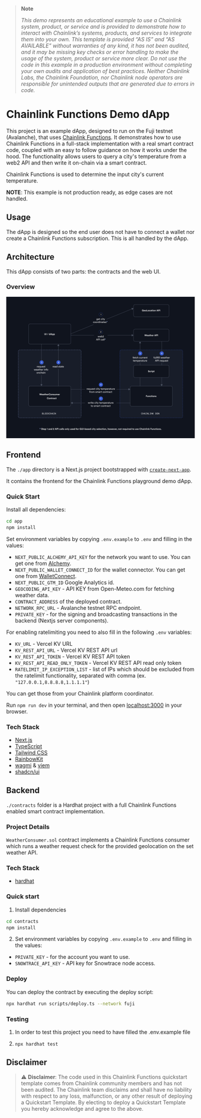 > **Note**
>
> _This demo represents an educational example to use a Chainlink system, product, or service and is provided to demonstrate how to interact with Chainlink’s systems, products, and services to integrate them into your own. This template is provided “AS IS” and “AS AVAILABLE” without warranties of any kind, it has not been audited, and it may be missing key checks or error handling to make the usage of the system, product or service more clear. Do not use the code in this example in a production environment without completing your own audits and application of best practices. Neither Chainlink Labs, the Chainlink Foundation, nor Chainlink node operators are responsible for unintended outputs that are generated due to errors in code._

# Chainlink Functions Demo dApp

This project is an example dApp, designed to run on the Fuji testnet (Avalanche), that uses [Chainlink Functions](https://docs.chain.link/chainlink-functions/). It demonstrates how to use Chainlink Functions in a full-stack implementation with a real smart contract code, coupled with an easy to follow guidance on how it works under the hood. The functionality allows users to query a city's temperature from a web2 API and then write it on-chain via a smart contract.

Chainlink Functions is used to determine the input city's current temperature. 

**NOTE**: This example is not production ready, as edge cases are not handled.

## Usage

The dApp is designed so the end user does not have to connect a wallet nor create a Chainlink Functions subscription. This is all handled by the dApp.

## Architecture

This dApp consists of two parts: the contracts and the web UI.

### Overview

![A diagram outlining the structure of the application](app/public/how-it-works.png)

## Frontend

The `./app` directory is a Next.js project bootstrapped with [`create-next-app`](https://nextjs.org/docs/pages/api-reference/create-next-app).

It contains the frontend for the Chainlink Functions playground demo dApp.

### Quick Start

Install all dependencies:

```bash
cd app
npm install
```

Set environment variables by copying `.env.example` to `.env` and filling in the values:

- `NEXT_PUBLIC_ALCHEMY_API_KEY` for the network you want to use. You can get one from [Alchemy](https://www.alchemy.com/).
- `NEXT_PUBLIC_WALLET_CONNECT_ID` for the wallet connector. You can get one from [WalletConnect](https://walletconnect.org/).
- `NEXT_PUBLIC_GTM_ID` Google Analytics id.
- `GEOCODING_API_KEY` - API KEY from Open-Meteo.com for fetching weather data.
- `CONTRACT_ADDRESS` of the deployed contract.
- `NETWORK_RPC_URL` - Avalanche testnet RPC endpoint.
- `PRIVATE_KEY` - for the signing and broadcasting transactions in the backend (Nextjs server components).

For enabling ratelimiting you need to also fill in the following `.env` variables:
- `KV_URL` - Vercel KV URL
- `KV_REST_API_URL` - Vercel KV REST API url
- `KV_REST_API_TOKEN` - Vercel KV REST API token
- `KV_REST_API_READ_ONLY_TOKEN` - Vercel KV REST API read only token
- `RATELIMIT_IP_EXCEPTION_LIST` - list of IPs which should be excluded from the ratelimit functionality, separated with comma (ex. `"127.0.0.1,8.8.8.8,1.1.1.1"`)

You can get those from your Chainlink platform coordinator.

Run `npm run dev` in your terminal, and then open [localhost:3000](http://localhost:3000) in your browser.

### Tech Stack

-   [Next.js](https://nextjs.org/)
-   [TypeScript](https://www.typescriptlang.org/)
-   [Tailwind CSS](https://tailwindcss.com/)
-   [RainbowKit](https://www.rainbowkit.com/)
-   [wagmi](https://wagmi.sh/) & [viem](https://viem.sh/)
-   [shadcn/ui](https://ui.shadcn.com/)

## Backend

`./contracts` folder is a Hardhat project with a full Chainlink Functions enabled smart contract implementation.

### Project Details

`WeatherConsumer.sol` contract implements a Chainlink Functions consumer which runs a weather request check for the provided geolocation on the set weather API.

### Tech Stack

-   [hardhat](https://hardhat.org/)

### Quick start

1. Install dependencies

```bash
cd contracts
npm install
```

2. Set environment variables by copying `.env.example` to `.env` and filling in the values:

- `PRIVATE_KEY` - for the account you want to use.
- `SNOWTRACE_API_KEY` - API key for Snowtrace node access.

### Deploy

You can deploy the contract by executing the deploy script:

```bash
npx hardhat run scripts/deploy.ts --network fuji
```

### Testing

1. In order to test this project you need to have filled the .env.example file

2. `npx hardhat test`

## Disclaimer
> :warning: **Disclaimer**: The code used in this Chainlink Functions quickstart template comes from Chainlink community members and has not been audited. The Chainlink team disclaims and shall have no liability with respect to any loss, malfunction, or any other result of deploying a Quickstart Template. By electing to deploy a Quickstart Template you hereby acknowledge and agree to the above.
